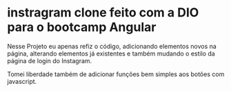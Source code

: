 # instragram clone feito com a DIO para o bootcamp Angular

Nesse Projeto eu apenas refiz o código, adicionando elementos novos na página, alterando elementos já existentes e também
mudando o estilo da página de login do Instagram.

Tomei liberdade também de adicionar funções bem simples aos botões com javascript.
